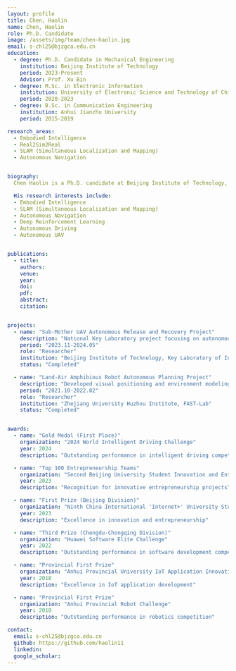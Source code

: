 ```yaml
---
layout: profile
title: Chen, Haolin
name: Chen, Haolin
role: Ph.D. Candidate
image: /assets/img/team/chen-haolin.jpg
email: s-chl25@bjzgca.edu.cn
education: 
  - degree: Ph.D. Candidate in Mechanical Engineering
    institution: Beijing Institute of Technology
    period: 2023-Present
    Advisor: Prof. Xu Bin
  - degree: M.Sc. in Electronic Information
    institution: University of Electronic Science and Technology of China
    period: 2020-2023
  - degree: B.Sc. in Communication Engineering
    institution: Anhui Jianzhu University
    period: 2015-2019

research_areas:
  - Embodied Intelligence
  - Real2Sim2Real
  - SLAM (Simultaneous Localization and Mapping)
  - Autonomous Navigation


biography:
  Chen Haolin is a Ph.D. candidate at Beijing Institute of Technology, focusing on embodied intelligence, Real2Sim2Real, SLAM, and autonomous navigation. With a strong background in mechanical engineering, electronic information, and communication engineering, he possesses excellent engineering capabilities and is dedicated to advancing the field through innovative research and practical implementations.

  His research interests include:
  - Embodied Intelligence
  - SLAM (Simultaneous Localization and Mapping)
  - Autonomous Navigation
  - Deep Reinforcement Learning
  - Autonomous Driving
  - Autonomous UAV


publications:
  - title: 
    authors: 
    venue: 
    year:
    doi:
    pdf:
    abstract:
    citation:


projects:
  - name: "Sub-Mother UAV Autonomous Release and Recovery Project"
    description: "National Key Laboratory project focusing on autonomous landing using QR code and laser positioning algorithms, achieving <10cm accuracy. Successfully achieved multi-UAV autonomous landing under mother UAV hovering state."
    period: "2023.11-2024.05"
    role: "Researcher"
    institution: "Beijing Institute of Technology, Key Laboratory of Intelligent Unmanned System Technology"
    status: "Completed"

  - name: "Land-Air Amphibious Robot Autonomous Planning Project"
    description: "Developed visual positioning and environment modeling algorithms, implemented land-air integrated planning for quad-rotor amphibious robot."
    period: "2021.10-2022.02"
    role: "Researcher"
    institution: "Zhejiang University Huzhou Institute, FAST-Lab"
    status: "Completed"


awards:
  - name: "Gold Medal (First Place)"
    organization: "2024 World Intelligent Driving Challenge"
    year: 2024
    description: "Outstanding performance in intelligent driving competition"

  - name: "Top 100 Entrepreneurship Teams"
    organization: "Second Beijing University Student Innovation and Entrepreneurship Competition"
    year: 2023
    description: "Recognition for innovative entrepreneurship projects"

  - name: "First Prize (Beijing Division)"
    organization: "Ninth China International 'Internet+' University Student Innovation and Entrepreneurship Competition"
    year: 2023
    description: "Excellence in innovation and entrepreneurship"

  - name: "Third Prize (Chengdu-Chongqing Division)"
    organization: "Huawei Software Elite Challenge"
    year: 2022
    description: "Outstanding performance in software development competition"

  - name: "Provincial First Prize"
    organization: "Anhui Provincial University IoT Application Innovation Competition"
    year: 2018
    description: "Excellence in IoT application development"

  - name: "Provincial First Prize"
    organization: "Anhui Provincial Robot Challenge"
    year: 2018
    description: "Outstanding performance in robotics competition"

contact:
  email: s-chl25@bjzgca.edu.cn
  github: https://github.com/haolin11
  linkedin: 
  google_scholar: 
--- 
```


